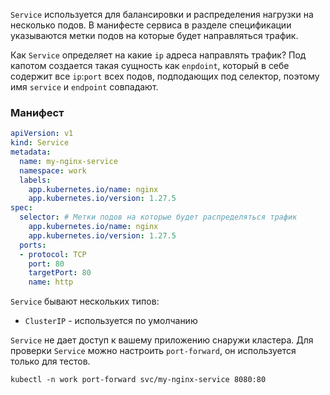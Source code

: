 `Service` используется для балансировки и распределения нагрузки на несколько подов. В манифесте сервиса в разделе спецификации указываются метки подов на которые будет направляться трафик.

Как `Service` определяет на какие `ip` адреса направлять трафик? Под капотом создается такая сущность как `enpdoint`, который в себе содержит все `ip`:`port` всех подов, подподающих под селектор, поэтому имя `service` и `endpoint` совпадают. 

### Манифест
```yaml
apiVersion: v1
kind: Service
metadata:
  name: my-nginx-service
  namespace: work
  labels:
    app.kubernetes.io/name: nginx
    app.kubernetes.io/version: 1.27.5
spec:
  selector: # Метки подов на которые будет распределяться трафик
    app.kubernetes.io/name: nginx
    app.kubernetes.io/version: 1.27.5
  ports:
  - protocol: TCP
    port: 80
    targetPort: 80
    name: http
```

`Service` бывают нескольких типов:
- `ClusterIP` - используется по умолчанию

`Service` не дает доступ к вашему приложению снаружи кластера. Для проверки `Service` можно настроить `port-forward`, он используется только для тестов.
```shell
kubectl -n work port-forward svc/my-nginx-service 8080:80
```
